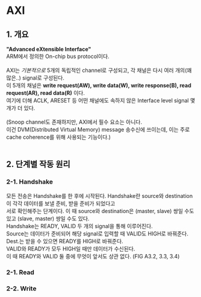# AXI 

## 1. 개요

**"Advanced eXtensible Interface"** 
<br>ARM에서 정의한 On-chip bus protocol이다.
<br>
<br>AXI는 _기본적으로_ 5개의 독립적인 channel로 구성되고, 각 채널은 다시 여러 개의(꽤 많은..) signal로 구성된다.
<br>이 5개의 채널은 **write request(AW), write data(W), write response(B), read request(AR), read data(R)** 이다.
<br>여기에 더해 ACLK, ARESET 등 어떤 채널에도 속하지 않은 Interface level signal 몇 개가 더 있다.
<br>
<br>(Snoop channel도 존재하지만, AXI에서 필수 요소는 아니다.
<br>이건 DVM(Distributed Virtual Memory) message 송수신에 쓰이는데, 이는 주로 cache coherence를 위해 사용되는 기능이다.)
<br><br>

## 2. 단계별 작동 원리

### 2-1. Handshake
모든 전송은 Handshake를 한 후에 시작된다. Handshake란 source와 destination이 각각 데이터를 보낼 준비, 받을 준비가 되었다고 
<br>서로 확인해주는 단계이다. 이 때 source와 destination은 (master, slave) 쌍일 수도 있고 (slave, master) 쌍일 수도 있다.
<br>Handshake는 READY, VALID 두 개의 signal을 통해 이루어진다.
<br>Source는 데이터가 준비되어 해당 signal로 입력할 때 VALID도 HIGH로 바꿔준다. Dest.는 받을 수 있으면 READY를 HIGH로 바꿔준다.
<br>VALID와 READY가 모두 HIGH일 때만 데이터가 수신된다.
<br>이 때 READY와 VALID 둘 중에 무엇이 앞서도 상관 없다. (FIG A3.2, 3.3, 3.4)
<br>

### 2-1. Read


### 2-2. Write

